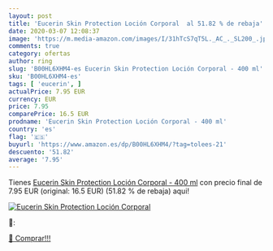 ```yaml
---
layout: post
title: 'Eucerin Skin Protection Loción Corporal  al 51.82 % de rebaja'
date: 2020-03-07 12:08:37
image: 'https://m.media-amazon.com/images/I/31hTcS7qT5L._AC_._SL200_.jpg'
comments: true
category: ofertas
author: ring
slug: 'B00HL6XHM4-es Eucerin Skin Protection Loción Corporal - 400 ml'
sku: 'B00HL6XHM4-es'
tags: [ 'eucerin', ]
actualPrice: 7.95 EUR
currency: EUR
price: 7.95
comparePrice: 16.5 EUR
prodname: 'Eucerin Skin Protection Loción Corporal - 400 ml'
country: 'es'
flag: '🇪🇸'
buyurl: 'https://www.amazon.es/dp/B00HL6XHM4/?tag=tolees-21'
descuento: '51.82'
average: '7.95'
---
```


Tienes [Eucerin Skin Protection Loción Corporal - 400 ml](https://www.amazon.es/dp/B00HL6XHM4/?tag=tolees-21) con precio final de  7.95 EUR (original: 16.5 EUR) (51.82 %  de rebaja) aqui!

[![Eucerin Skin Protection Loción Corporal ](https://m.media-amazon.com/images/I/31hTcS7qT5L._AC_._SL200_.jpg)](https://www.amazon.es/dp/B00HL6XHM4/?tag=tolees-21)

🔎:


[🛒 Comprar!!!](https://www.amazon.es/dp/B00HL6XHM4/?tag=tolees-21)
